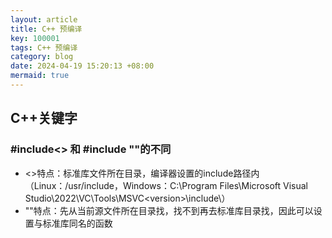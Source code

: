 ```yaml
---
layout: article
title: C++ 预编译
key: 100001
tags: C++ 预编译
category: blog
date: 2024-04-19 15:20:13 +08:00
mermaid: true
---
```





## C++关键字

### #include<> 和 #include ""的不同

  * <>特点：标准库文件所在目录，编译器设置的include路径内（Linux：/usr/include，Windows：C:\Program Files\Microsoft Visual Studio\2022\VC\Tools\MSVC\<version>\include\）
  * ""特点：先从当前源文件所在目录找，找不到再去标准库目录找，因此可以设置与标准库同名的函数


